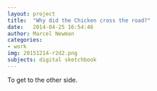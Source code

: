 ```yaml
---
layout: project
title:  "Why did the Chicken cross the road?"
date:   2014-04-25 16:54:46
author: Marcel Newman
categories:
- work
img: 20151214-r2d2.png
subjects: digital sketchbook
---
```

To get to the other side.